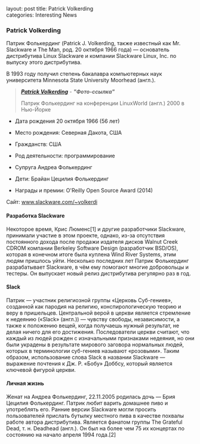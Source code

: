 layout: post
title: Patrick Volkerding  
categories: Interesting News

### Patrick Volkerding 

 Патрик Фолькердинг (Patrick J. Volkerding, также известный как Mr. Slackware и The Man, род. 20 
  октября 1966 года) — основатель дистрибутива Linux Slackware и компании Slackware Linux, Inc. 
 по выпуску этого дистрибутива.

 В 1993 году получил степень бакалавра компьютерных наук университета Minnesota State University 
 Moorhead (англ.).

><a class="blu" href="https://disk.yandex.ru/i/IL8lvUR05kj1Tw" target="_blank" >***Patrick Volkerding***</a> - 
>***"Фото-ссылка"***
>
>Патрик Фолькердинг на конференции LinuxWorld (англ.) 2000 в Нью-Йорке

- Дата рождения	20 октября 1966 (56 лет)

- Место рождения:	Северная Дакота, США

- Гражданств:	 США

- Род деятельности:	программирование

- Супруга	Андреа Фолькердинг

- Дети:	Брайан Цецилия Фолькердинг
 
- Награды и премии: O'Reilly Open Source Award (2014)	

Сайт: www.slackware.com/~volkerdi

#### Разработка Slackware

Некоторое время, Крис Люменс[1] и другие разработчики Slackware, принимали участие в этом проекте, однако, из-за отсутствия постоянного дохода после продажи издателя дисков Walnut Creek CDROM компании Berkeley Software Design (разработчик BSD/OS), которая в конечном итоге была куплена Wind River Systems, этим людям пришлось уйти. Несколько последних лет Патрик Фолькердинг разрабатывает Slackware, в чём ему помогают многие добровольцы и тестеры. Он выпускает новый релиз дистрибутива регулярно раз в год.

#### Slack

 Патрик — участник религиозной группы «Церковь Суб-гениев», созданной как пародия на религию, 
  конспирологическую теорию и веру в пришельцев. Центральной верой в церкви является стремление 
  к недеянию («Slack» (англ.)) — чувству свободы, независимости, а также к положению вещей, 
  когда получаешь нужный результат, не делая ничего для его достижения. Последователи церкви 
  считают, что каждый из людей рожден с изначальными признаками недеяния, но они были украдены в 
  результате мирового заговора нормальных людей, которых в терминологии суб-гениев называют 
  «розовыми». Таким образом, использование слова Slack в названии Slackware — выражение почтения 
 к Дж. Р. «Бобу» Доббсу, который является ключевой фигурой церкви.

#### Личная жизнь

Женат на Андреа Фолькердинг, 22.11.2005 родилась дочь — Брия Цецилия Фолькердинг. Патрик любит варить домашнее пиво и употреблять его. Ранние версии Slackware могли просить пользователей прислать бутылку местного пива в качестве похвалы работе автора дистрибутива. Является фанатом группы The Grateful Dead, т. н. Deadhead (англ.). Он был на более чем 75 их концертах по состоянию на начало апреля 1994 года.[2]
